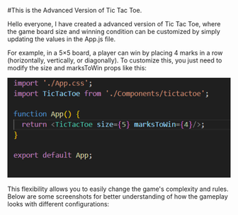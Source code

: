 #This is the Advanced Version of Tic Tac Toe.

Hello everyone,
I have created a advanced version of Tic Tac Toe,  where the game board size and winning condition can be customized by simply updating the values in the App.js file.

For example, in a 5×5 board, a player can win by placing 4 marks in a row (horizontally, vertically, or diagonally).
To customize this, you just need to modify the size and marksToWin props like this:

![image alt](https://github.com/Shubhi257/Advanced_Tic_Tac_Toe/blob/7b5639814e20b6b5268793d3976a2fff76760a2f/Screenshot%202025-05-18%20003255.png)

<TicTacToe size={5} marksToWin={4} />

This flexibility allows you to easily change the game's complexity and rules.
Below are some screenshots for better understanding of how the gameplay looks with different configurations:
